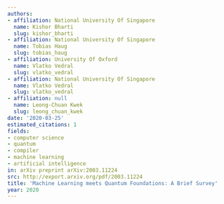 ```yaml
---
authors:
- affiliation: National University Of Singapore
  name: Kishor Bharti
  slug: kishor_bharti
- affiliation: National University Of Singapore
  name: Tobias Haug
  slug: tobias_haug
- affiliation: University Of Oxford
  name: Vlatko Vedral
  slug: vlatko_vedral
- affiliation: National University Of Singapore
  name: Vlatko Vedral
  slug: vlatko_vedral
- affiliation: null
  name: Leong-Chuan Kwek
  slug: leong_chuan_kwek
date: '2020-03-25'
estimated_citations: 1
fields:
- computer science
- quantum
- compiler
- machine learning
- artificial intelligence
in: arXiv preprint arXiv:2003.11224
src: http://export.arxiv.org/pdf/2003.11224
title: 'Machine Learning meets Quantum Foundations: A Brief Survey'
year: 2020
---
```

